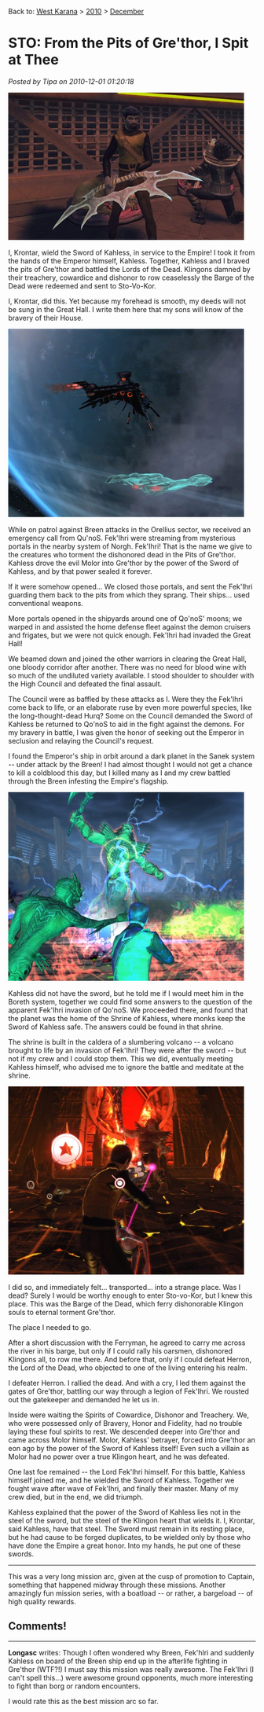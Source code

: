 Back to: [West Karana](/posts/westkarana.md) > [2010](/posts/2010/westkarana.md) > [December](./westkarana.md)
# STO: From the Pits of Gre'thor, I Spit at Thee

*Posted by Tipa on 2010-12-01 01:20:18*

[![](../../../uploads/2010/12/GameClient-2010-12-01-00-14-23-37-480x300.jpg "Kahless Sword Replica")](../../../uploads/2010/12/GameClient-2010-12-01-00-14-23-37.jpg)

I, Krontar, wield the Sword of Kahless, in service to the Empire! I took it from the hands of the Emperor himself, Kahless. Together, Kahless and I braved the pits of Gre'thor and battled the Lords of the Dead. Klingons damned by their treachery, cowardice and dishonor to row ceaselessly the Barge of the Dead were redeemed and sent to Sto-Vo-Kor.

I, Krontar, did this. Yet because my forehead is smooth, my deeds will not be sung in the Great Hall. I write them here that my sons will know of the bravery of their House.

[![](../../../uploads/2010/12/GameClient-2010-11-30-23-05-06-33-480x383.jpg "Fek'Ihri Battleship")](../../../uploads/2010/12/GameClient-2010-11-30-23-05-06-33.jpg)

While on patrol against Breen attacks in the Orellius sector, we received an emergency call from Qu'noS. Fek'Ihri were streaming from mysterious portals in the nearby system of Norgh. Fek'Ihri! That is the name we give to the creatures who torment the dishonored dead in the Pits of Gre'thor. Kahless drove the evil Molor into Gre'thor by the power of the Sword of Kahless, and by that power sealed it forever.

If it were somehow opened... We closed those portals, and sent the Fek'Ihri guarding them back to the pits from which they sprang. Their ships... used conventional weapons.

More portals opened in the shipyards around one of Qo'noS' moons; we warped in and assisted the home defense fleet against the demon cruisers and frigates, but we were not quick enough. Fek'Ihri had invaded the Great Hall!

We beamed down and joined the other warriors in clearing the Great Hall, one bloody corridor after another. There was no need for blood wine with so much of the undiluted variety available. I stood shoulder to shoulder with the High Council and defeated the final assault.

The Council were as baffled by these attacks as I. Were they the Fek'Ihri come back to life, or an elaborate ruse by even more powerful species, like the long-thought-dead Hurq? Some on the Council demanded the Sword of Kahless be returned to Qo'noS to aid in the fight against the demons. For my bravery in battle, I was given the honor of seeking out the Emperor in seclusion and relaying the Council's request.

I found the Emperor's ship in orbit around a dark planet in the Sanek system -- under attack by the Breen! I had almost thought I would not get a chance to kill a coldblood this day, but I killed many as I and my crew battled through the Breen infesting the Empire's flagship.

[![](../../../uploads/2010/12/GameClient-2010-11-30-23-24-10-54-480x384.jpg "Herron, Lord of the Dead")](../../../uploads/2010/12/GameClient-2010-11-30-23-24-10-54.jpg)

Kahless did not have the sword, but he told me if I would meet him in the Boreth system, together we could find some answers to the question of the apparent Fek'Ihri invasion of Qo'noS. We proceeded there, and found that the planet was the home of the Shrine of Kahless, where monks keep the Sword of Kahless safe. The answers could be found in that shrine.

The shrine is built in the caldera of a slumbering volcano -- a volcano brought to life by an invasion of Fek'Ihri! They were after the sword -- but not if my crew and I could stop them. This we did, eventually meeting Kahless himself, who advised me to ignore the battle and meditate at the shrine.

[![](../../../uploads/2010/12/GameClient-2010-12-01-00-03-16-36-480x383.jpg "Battling Fek'Ihr")](../../../uploads/2010/12/GameClient-2010-12-01-00-03-16-36.jpg)

I did so, and immediately felt... transported... into a strange place. Was I dead? Surely I would be worthy enough to enter Sto-vo-Kor, but I knew this place. This was the Barge of the Dead, which ferry dishonorable Klingon souls to eternal torment Gre'thor.

The place I needed to go.

After a short discussion with the Ferryman, he agreed to carry me across the river in his barge, but only if I could rally his oarsmen, dishonored Klingons all, to row me there. And before that, only if I could defeat Herron, the Lord of the Dead, who objected to one of the living entering his realm.

I defeater Herron. I rallied the dead. And with a cry, I led them against the gates of Gre'thor, battling our way through a legion of Fek'Ihri. We rousted out the gatekeeper and demanded he let us in.

Inside were waiting the Spirits of Cowardice, Dishonor and Treachery. We, who were possessed only of Bravery, Honor and Fidelity, had no trouble laying these foul spirits to rest. We descended deeper into Gre'thor and came across Molor himself. Molor, Kahless' betrayer, forced into Gre'thor an eon ago by the power of the Sword of Kahless itself! Even such a villain as Molor had no power over a true Klingon heart, and he was defeated.

One last foe remained -- the Lord Fek'Ihri himself. For this battle, Kahless himself joined me, and he wielded the Sword of Kahless. Together we fought wave after wave of Fek'Ihri, and finally their master. Many of my crew died, but in the end, we did triumph.

Kahless explained that the power of the Sword of Kahless lies not in the steel of the sword, but the steel of the Klingon heart that wields it. I, Krontar, said Kahless, have that steel. The Sword must remain in its resting place, but he had cause to be forged duplicates, to be wielded only by those who have done the Empire a great honor. Into my hands, he put one of these swords.

---

This was a very long mission arc, given at the cusp of promotion to Captain, something that happened midway through these missions. Another amazingly fun mission series, with a boatload -- or rather, a bargeload -- of high quality rewards.
## Comments!

---

**Longasc** writes: Though I often wondered why Breen, Fek'hlri and suddenly Kahless on board of the Breen ship end up in the afterlife fighting in Gre'thor (WTF?!) I must say this mission was really awesome. The Fek'lhri (I can't spell this...) were awesome ground opponents, much more interesting to fight than borg or random encounters.

I would rate this as the best mission arc so far.

